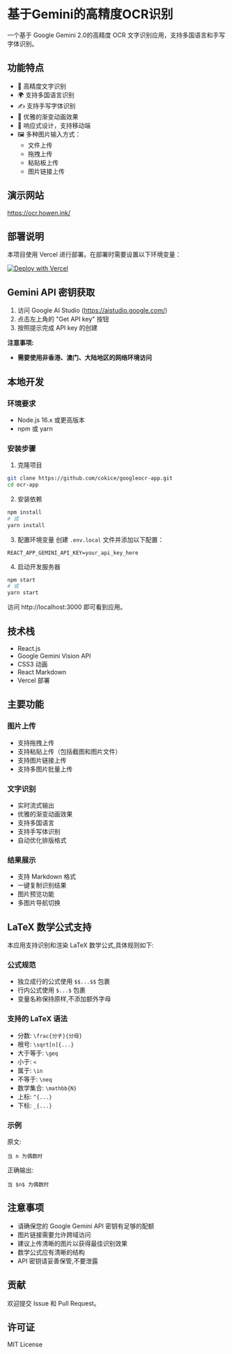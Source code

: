 # 基于Gemini的高精度OCR识别

一个基于 Google Gemini 2.0的高精度 OCR 文字识别应用，支持多国语言和手写字体识别。

## 功能特点

- 🚀 高精度文字识别
- 🌍 支持多国语言识别
- ✍️ 支持手写字体识别
- 🎨 优雅的渐变动画效果
- 📱 响应式设计，支持移动端
- 🖼️ 多种图片输入方式：
  - 文件上传
  - 拖拽上传
  - 粘贴板上传
  - 图片链接上传

## 演示网站
https://ocr.howen.ink/

## 部署说明

本项目使用 Vercel 进行部署。在部署时需要设置以下环境变量：

[![Deploy with Vercel](https://vercel.com/button)](https://vercel.com/new/clone?repository-url=https%3A%2F%2Fgithub.com%2Fcokice%2Fgoogleocr-app&env=GEMINI_API_KEY&envDescription=Your%20Google%20Gemini%20API&project-name=geminiocr&repository-name=geminiocr)
## Gemini API 密钥获取
1. 访问 Google AI Studio (https://aistudio.google.com/)
2. 点击左上角的 "Get API key" 按钮
3. 按照提示完成 API key 的创建

**注意事项:**
- **需要使用非香港、澳门、大陆地区的网络环境访问**


## 本地开发

### 环境要求

- Node.js 16.x 或更高版本
- npm 或 yarn

### 安装步骤

1. 克隆项目
```bash
git clone https://github.com/cokice/googleocr-app.git
cd ocr-app
```

2. 安装依赖
```bash
npm install
# 或
yarn install
```

3. 配置环境变量
创建 `.env.local` 文件并添加以下配置：
```
REACT_APP_GEMINI_API_KEY=your_api_key_here
```

4. 启动开发服务器
```bash
npm start
# 或
yarn start
```

访问 http://localhost:3000 即可看到应用。

## 技术栈

- React.js
- Google Gemini Vision API
- CSS3 动画
- React Markdown
- Vercel 部署

## 主要功能

### 图片上传
- 支持拖拽上传
- 支持粘贴上传（包括截图和图片文件）
- 支持图片链接上传
- 支持多图片批量上传

### 文字识别
- 实时流式输出
- 优雅的渐变动画效果
- 支持多国语言
- 支持手写体识别
- 自动优化排版格式

### 结果展示
- 支持 Markdown 格式
- 一键复制识别结果
- 图片预览功能
- 多图片导航切换

## LaTeX 数学公式支持

本应用支持识别和渲染 LaTeX 数学公式,具体规则如下:

### 公式规范

- 独立成行的公式使用 `$$...$$` 包裹
- 行内公式使用 `$...$` 包裹
- 变量名称保持原样,不添加额外字母

### 支持的 LaTeX 语法

- 分数: `\frac{分子}{分母}`
- 根号: `\sqrt[n]{...}`
- 大于等于: `\geq`
- 小于: `<`
- 属于: `\in`
- 不等于: `\neq`
- 数学集合: `\mathbb{N}`
- 上标: `^{...}`
- 下标: `_{...}`

### 示例

原文:
```
当 n 为偶数时
```

正确输出:
```
当 $n$ 为偶数时
```

## 注意事项

- 请确保您的 Google Gemini API 密钥有足够的配额
- 图片链接需要允许跨域访问
- 建议上传清晰的图片以获得最佳识别效果
- 数学公式应有清晰的结构
- API 密钥请妥善保管,不要泄露

## 贡献

欢迎提交 Issue 和 Pull Request。

## 许可证

MIT License
